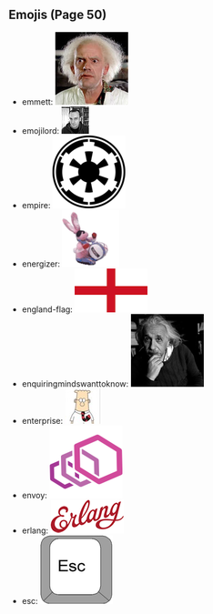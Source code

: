 
## Emojis (Page 50)

* emmett: ![emmett](output/emmett.jpg)
* emojilord: ![emojilord](output/emojilord.jpg)
* empire: ![empire](output/empire.png)
* energizer: ![energizer](output/energizer.gif)
* england-flag: ![england-flag](output/england-flag.png)
* enquiringmindswanttoknow: ![enquiringmindswanttoknow](output/enquiringmindswanttoknow.png)
* enterprise: ![enterprise](output/enterprise.jpg)
* envoy: ![envoy](output/envoy.png)
* erlang: ![erlang](output/erlang.png)
* esc: ![esc](output/esc.png)
